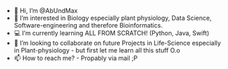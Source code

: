 - 👋 Hi, I’m @AbUndMax
- 🧬 I’m interested in Biology especially plant physiology, Data Science, Software-engineering and therefore Bioinformatics. 
- 💻 I’m currently learning ALL FROM SCRATCH! (Python, Java, Swift) 
- 🌱 I’m looking to collaborate on future Projects in Life-Science especially in Plant-physiology - but first let me learn all this stuff O.o
- 📫 How to reach me? - Propably via mail ;P

<!---
AbUndMax/AbUndMax is a ✨ special ✨ repository because its `README.md` (this file) appears on your GitHub profile.
You can click the Preview link to take a look at your changes.
--->
